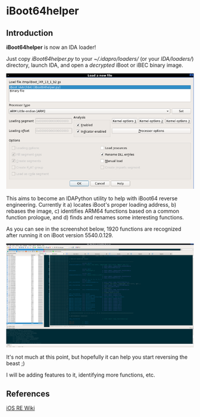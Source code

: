 # iBoot64helper

## Introduction

**iBoot64helper** is now an IDA loader!

Just copy *iBoot64helper.py* to your *~/.idapro/loaders/* (or your *IDA/loaders/*)
directory, launch IDA, and open a *decrypted* iBoot or iBEC binary image.

<p align="center"><img src="screenshot-loader.png"/></p>

This aims to become an IDAPython utility to help with iBoot64 reverse
engineering. Currently it a) locates iBoot's proper loading address,
b) rebases the image, c) identifies ARM64 functions based on a common
function prologue, and d) finds and renames some interesting functions.

As you can see in the screenshot below, 1920 functions
are recognized after running it on iBoot version 5540.0.129.

<p align="center"><img src="screenshot.png"/></p>

It's not much at this point, but hopefully it can help you start reversing
the beast ;)

I will be adding features to it, identifying more functions, etc.

## References
[iOS RE Wiki](https://github.com/kpwn/iOSRE/blob/master/wiki/iBoot-RE.md)
